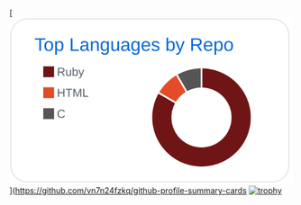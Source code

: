 [![](https://raw.githubusercontent.com/takahirokobayashi-42/takahirokobayashi-42/main/profile-summary-card-output/github/1-repos-per-language.svg)](https://github.com/vn7n24fzkq/github-profile-summary-cards
[![trophy](https://github-profile-trophy.vercel.app/?username=takahirokobayashi-42)](https://github.com/ryo-ma/github-profile-trophy)

<!--
**takahirokobayashi-42/takahirokobayashi-42** is a ✨ _special_ ✨ repository because its `README.md` (this file) appears on your GitHub profile.

Here are some ideas to get you started:

- 🔭 I’m currently working on ...
- 🌱 I’m currently learning ...
- 👯 I’m looking to collaborate on ...
- 🤔 I’m looking for help with ...
- 💬 Ask me about ...
- 📫 How to reach me: ...
- 😄 Pronouns: ...
- ⚡ Fun fact: ...
-->

